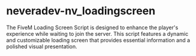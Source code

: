 # neveradev-nv_loadingscreen
The FiveM Loading Screen Script is designed to enhance the player's experience while waiting to join the server. This script features a dynamic and customizable loading screen that provides essential information and a polished visual presentation.
